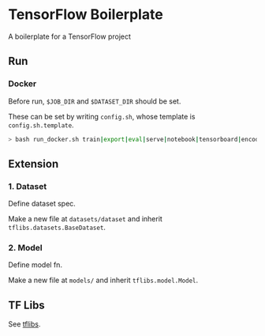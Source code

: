 # TensorFlow Boilerplate

A boilerplate for a TensorFlow project

## Run

### Docker

Before run, `$JOB_DIR` and `$DATASET_DIR` should be set.

These can be set by writing `config.sh`, whose template is `config.sh.template`.

```bash
> bash run_docker.sh train|export|eval|serve|notebook|tensorboard|encode|build $ARGS 
```

## Extension

### 1. Dataset

Define dataset spec.

Make a new file at `datasets/dataset` and inherit `tflibs.datasets.BaseDataset`.

### 2. Model

Define model fn.

Make a new file at `models/` and inherit `tflibs.model.Model`.

## TF Libs
See [tflibs](https://github.com/shygiants/tflibs).
